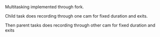 Multitasking implemented through fork.

Child task does recording through one cam for fixed duration and exits.

Then parent tasks does recording through other cam for fixed duration and exits 

